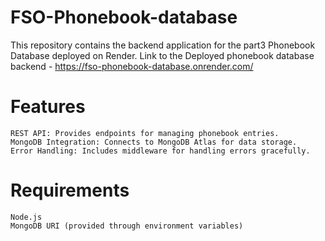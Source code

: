 # FSO-Phonebook-database
This repository contains the backend application for the part3 Phonebook Database deployed on Render.
Link to the Deployed phonebook database backend - https://fso-phonebook-database.onrender.com/

    
 
# Features
    REST API: Provides endpoints for managing phonebook entries.
    MongoDB Integration: Connects to MongoDB Atlas for data storage.
    Error Handling: Includes middleware for handling errors gracefully.

# Requirements
    Node.js
    MongoDB URI (provided through environment variables)
